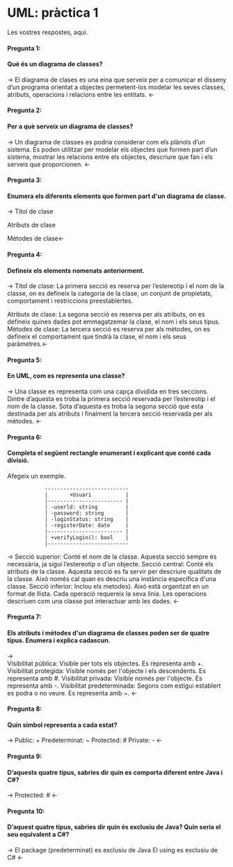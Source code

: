 # UML: pràctica 1

Les vostres respostes, aquí.


#### Pregunta 1:
#### Què és un diagrama de classes?
<p> → El diagrama de clases es una eina que serveix per a comunicar el disseny d’un programa orientat a objectes permetent-los modelar les seves classes, atributs, operacions i relacions entre les entitats. ← <p>


#### Pregunta 2:
#### Per a què serveix un diagrama de classes?
<p> → Un diagrama de classes es podria considerar com els plànols d’un sistema. Es poden utilitzar per modelar els objectes que formen part d’un sistema, mostrar les relacions entre els objectes, descriure que fan i els serveis que proporcionen.  ← <p>

#### Pregunta 3:
#### Enumera els diferents elements que formen part d'un diagrama de classe.
<p> → Títol de clase <p>
   <p>  Atributs de clase <p>
    <p> Mètodes de clase←  <p>

#### Pregunta 4:
#### Defineix els elements nomenats anteriorment.
<p> → Títol de clase: La primera secció es reserva per l’estereotip i el nom de la classe, on es defineix la categoria de la clase, un conjunt de propietats, comportament i restriccions preestablertes. <p>
<p> Atributs de clase: La segona secció es reserva per als atributs, on es defineix quines dades pot emmagatzemar la clase, el nom i els seus tipus.
Mètodes de clase: La tercera secció es reserva per als mètodes, on es defineix el  comportament que tindrà la clase, el nom i els seus paràmetres.← <p>

#### Pregunta 5:
#### En UML, com es representa una classe?
→ Una classe es representa com una capça dividida en tres seccions. Dintre d’aquesta es troba la primera secció reservada per l’estereotip i el nom de la classe. Sota d’aquesta es troba la segona secció que esta destinada per als atributs i finalment la tercera secció reservada per als mètodes. ← 

#### Pregunta 6:
#### Completa el següent rectangle enumerant i explicant que conté cada divisió. 
Afegeix un exemple.


                ---------------------------
                |       +Usuari           |
                |------------------------ |
                | -userld: string         |   
                | -password: string       |
                | -loginStatus: string    |
                | -registerDate: date     |
                |------------------------ |
                | +verifyLogin(): bool    |
                |--------------------------


 → Secció superior: Conté el nom de la classe. Aquesta secció sempre és necessària, ja sigui l’estereotip o d'un objecte.
Secció central: Conté els atributs de la classe. Aquesta secció es fa servir  per descriure qualitats de la classe. Això només cal quan es  descriu una instància específica d'una classe.
Secció inferior: Inclou els metodes). Això està organitzat en un format de llista. Cada operació requereix la seva línia. Les operacions descriuen com una classe pot interactuar amb les dades.
 ← 
#### Pregunta 7:
#### Els atributs i mètodes d'un diagrama de classes poden ser de quatre tipus. Enumera i explica cadascun.
→  
Visibilitat pública: Visible per tots els objectes. Es representa amb +.
Visibilitat protegida: Visible només per l'objecte i els descendents. Es representa amb #.
Visibilitat privada: Visible només per l'objecte. Es representa amb -.
Visibilitat predeterminada:  Segons com estigui establert es podra o no veure. Es representa amb ~.
← 
#### Pregunta 8:
#### Quin símbol representa a cada estat?
→  Public: +
Predeterminat:  ~
Protected: #
Private: -    ← 

#### Pregunta 9:
#### D’aquests quatre tipus, sabries dir quin es comporta diferent entre Java i C#?
→ Protected: #  ←
 
#### Pregunta 10:
#### D’aquest quatre tipus, sabries dir quin és exclusiu de Java? Quin seria el seu equivalent a C#?
→ El package (predeterminat) es exclusiu de Java
El using es exclusiu de C# ← 
